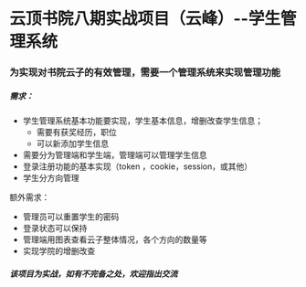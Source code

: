 # 云顶书院八期实战项目（云峰）--学生管理系统

### 为实现对书院云子的有效管理，需要一个管理系统来实现管理功能

##### 需求：

- 学生管理系统基本功能要实现，学生基本信息，增删改查学生信息；
  - 需要有获奖经历，职位
  - 可以新添加学生信息
- 需要分为管理端和学生端，管理端可以管理学生信息
- 登录注册功能的基本实现（token ，cookie，session，或其他）
- 学生分方向管理

额外需求：

- 管理员可以重置学生的密码
- 登录状态可以保持
- 管理端用图表查看云子整体情况，各个方向的数量等
- 实现学院的增删改查

##### 该项目为实战，如有不完备之处，欢迎指出交流

